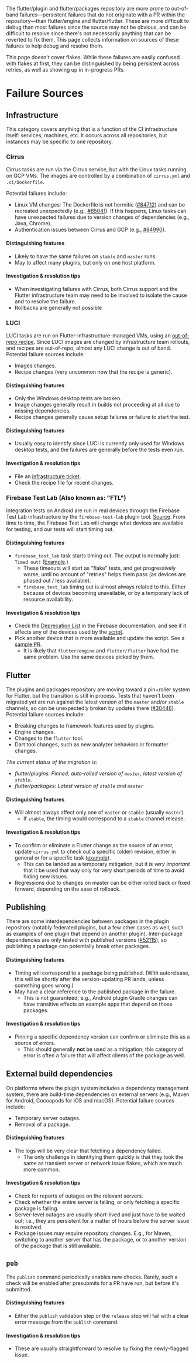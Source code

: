 The flutter/plugin and flutter/packages repository are more prone to out-of-band failures—persistent failures that do not originate with a PR within the repository—than flutter/engine and flutter/flutter. These are more difficult to debug than most failures since the source may not be obvious, and can be difficult to resolve since there's not necessarily anything that can be reverted to fix them. This page collects information on sources of these failures to help debug and resolve them.

This page doesn't cover flakes. While these failures are easily confused with flakes at first, they can be distinguished by being persistent across retries, as well as showing up in in-progress PRs.

# Failure Sources

## Infrastructure

This category covers anything that is a function of the CI infrastructure itself: services, machines, etc. It occurs across all repositories, but instances may be specific to one repository.

### Cirrus

Cirrus tasks are run via the Cirrus service, but with the Linux tasks running on GCP VMs. The images are controlled by a combination of `cirrus.yml` and `.ci/Dockerfile`.

Potential failures include:
- Linux VM changes: The Dockerfile is not hermitic ([#84712](https://github.com/flutter/flutter/issues/84712)) and can be recreated unexpectedly (e.g., [#85041](https://github.com/flutter/flutter/issues/85041)). If this happens, Linux tasks can have unexpected failures due to version changes of dependencies (e.g., Java, Chrome).
- Authentication issues between Cirrus and GCP (e.g., [#84990](https://github.com/flutter/flutter/issues/84990)).

#### Distinguishing features
- Likely to have the same failures on `stable` and `master` runs.
- May to affect many plugins, but only on one host platform.

#### Investigation & resolution tips
- When investigating failures with Cirrus, both Cirrus support and the Flutter infrastructure team may need to be involved to isolate the cause and to resolve the failure.
- Rollbacks are generally not possible

### LUCI

LUCI tasks are run on Flutter-infrastructure-managed VMs, using an [out-of-repo recipe](https://flutter.googlesource.com/recipes/+/master/recipes/plugins/plugins.py). Since LUCI images are changed by infrastructure team rollouts, and recipes are out-of-repo, almost any LUCI change is out of band. Potential failure sources include:
- Images changes.
- Recipe changes (very uncommon now that the recipe is generic).

#### Distinguishing features
- Only the Windows desktop tests are broken.
- Image changes generally result in builds not proceeding at all due to missing dependencies.
- Recipe changes generally cause setup failures or failure to start the test.

#### Distinguishing features
- Usually easy to identify since LUCI is currently only used for Windows desktop tests, and the failures are generally before the tests even run.

#### Investigation & resolution tips
- File an [infrastructure ticket](https://github.com/flutter/flutter/wiki/Infra-Ticket-Queue).
- Check the recipe file for recent changes.

### Firebase Test Lab (Also known as: "FTL")

Integration tests on Android are run in real devices through the Firebase Test Lab infrastructure by the `firebase-test-lab` plugin tool. [Source](https://github.com/flutter/plugins/blob/master/script/tool/lib/src/firebase_test_lab_command.dart). From time to time, the Firebase Test Lab will change what devices are available for testing, and our tests will start timing out.

#### Distinguishing features
- `firebase_test_lab` task starts timing out. The output is normally just: `Timed out!` ([Example](https://github.com/flutter/plugins/runs/3930255308).) 
  - These timeouts will start as "flake" tests, and get progressively worse, until no amount of "retries" helps them pass (as devices are phased out / less available).
  - `firebase_test_lab` timing out is almost always related to this. Either because of devices becoming unavailable, or by a temporary lack of resource availability.

#### Investigation & resolution tips
- Check the [Deprecation List](https://firebase.google.com/docs/test-lab/android/available-testing-devices#deprecated_devices) in the Firebase documentation, and see if it affects any of the devices used by the [script](https://github.com/flutter/plugins/blob/aae841aa5a7062f05e0aba4f9304dd605dbbc2b2/.cirrus.yml#L217).
- Pick another device that is more available and update the script. See a [sample PR](https://github.com/flutter/plugins/pull/4436).
  - It is likely that `flutter/engine` and `flutter/flutter` have had the same problem. Use the same devices picked by them.

## Flutter

The plugins and packages repository are moving toward a pin+roller system for Flutter, but the transition is still in process. Tests that haven't been migrated yet are run against the latest version of the `master` and/or `stable` channels, so can be unexpectedly broken by updates there ([#30446](https://github.com/flutter/flutter/issues/30446)). Potential failure sources include:
- Breaking changes to framework features used by plugins.
- Engine changes.
- Changes to the `flutter` tool.
- Dart tool changes, such as new analyzer behaviors or formatter changes.

_The current status of the migration is:_
- _flutter/plugins: Pinned, auto-rolled version of `master`, latest version of `stable`._
- _flutter/packages: Latest version of `stable` and `master`_

#### Distinguishing features
- Will almost always affect only one of `master` or `stable` (usually `master`).
  - If `stable`, the timing would correspond to a `stable` channel release.

#### Investigation & resolution tips
- To confirm or eliminate a Flutter change as the source of an error, update `cirrus.yml` to check out a specific (older) revision, either in general or for a specific task ([example](https://github.com/flutter/plugins/pull/3951)).
  - This can be landed as a temporary mitigation, but it is *very important* that it be used that way only for very short periods of time to avoid hiding new issues.
- Regressions due to changes on master can be either rolled back or fixed forward, depending on the ease of rollback.

## Publishing

There are some interdependencies between packages in the plugin repository (notably federated plugins, but a few other cases as well, such as examples of one plugin that depend on another plugin). Inter-package dependencies are only tested with published versions ([#52115](https://github.com/flutter/flutter/issues/52115)), so publishing a package can potentially break other packages.

#### Distinguishing features
- Timing will correspond to a package being published. (With autorelease, this will be shortly after the version-updating PR lands, unless something goes wrong.)
- May have a clear reference to the published package in the failure.
  - This is not guaranteed; e.g., Android plugin Gradle changes can have transitive effects on example apps that depend on those packages.

#### Investigation & resolution tips
- Pinning a specific dependency version can confirm or eliminate this as a source of errors.
  - This should generally **not** be used as a mitigation; this category of error is often a failure that will affect clients of the package as well.

## External build dependencies

On platforms where the plugin system includes a dependency management system, there are build-time dependencies on external servers (e.g., Maven for Android, Cocoapods for iOS and macOS). Potential failure sources include:
- Temporary server outages.
- Removal of a package.

#### Distinguishing features
- The logs will be very clear that fetching a dependency failed.
  - The only challenge in identifying them quickly is that they look the same as transient server or network issue flakes, which are much more common.

#### Investigation & resolution tips
- Check for reports of outages on the relevant servers.
- Check whether the entire server is failing, or only fetching a specific package is failing.
- Server-level outages are usually short-lived and just have to be waited out; i.e., they are persistent for a matter of hours before the server issue is resolved.
- Package issues may require repository changes. E.g., for Maven, switching to another server that has the package, or to another version of the package that is still available.

## `pub`

The `publish` command periodically enables new checks. Rarely, such a check will be enabled after presubmits for a PR have run, but before it's submitted.

#### Distinguishing features
- Either the `publish` validation step or the `release` step will fail with a clear error message from the `publish` command.

#### Investigation & resolution tips
- These are usually straightforward to resolve by fixing the newly-flagged issue.